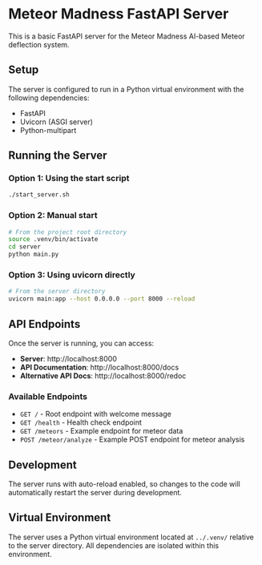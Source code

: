 # Meteor Madness FastAPI Server

This is a basic FastAPI server for the Meteor Madness AI-based Meteor deflection system.

## Setup

The server is configured to run in a Python virtual environment with the following dependencies:
- FastAPI
- Uvicorn (ASGI server)
- Python-multipart

## Running the Server

### Option 1: Using the start script
```bash
./start_server.sh
```

### Option 2: Manual start
```bash
# From the project root directory
source .venv/bin/activate
cd server
python main.py
```

### Option 3: Using uvicorn directly
```bash
# From the server directory
uvicorn main:app --host 0.0.0.0 --port 8000 --reload
```

## API Endpoints

Once the server is running, you can access:

- **Server**: http://localhost:8000
- **API Documentation**: http://localhost:8000/docs
- **Alternative API Docs**: http://localhost:8000/redoc

### Available Endpoints

- `GET /` - Root endpoint with welcome message
- `GET /health` - Health check endpoint
- `GET /meteors` - Example endpoint for meteor data
- `POST /meteor/analyze` - Example POST endpoint for meteor analysis

## Development

The server runs with auto-reload enabled, so changes to the code will automatically restart the server during development.

## Virtual Environment

The server uses a Python virtual environment located at `../.venv/` relative to the server directory. All dependencies are isolated within this environment.